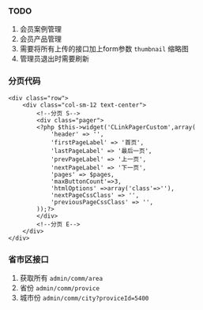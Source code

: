 


### TODO

1. 会员案例管理
2. 会员产品管理
3. 需要将所有上传的接口加上form参数 `thumbnail` 缩略图
4. 管理员退出时需要刷新


### 分页代码

```
<div class="row">
    <div class="col-sm-12 text-center">
        <!--分页 S-->
        <div class="pager">
        <?php $this->widget('CLinkPagerCustom',array(
            'header' => '',
            'firstPageLabel' => '首页',
            'lastPageLabel' => '最后一页',
            'prevPageLabel' => '上一页',
            'nextPageLabel' => '下一页',
            'pages' => $pages,
            'maxButtonCount'=>3,
            'htmlOptions' =>array('class'=>''),
            'nextPageCssClass' => '',
            'previousPageCssClass' => '',
        ));?>
        </div>
        <!--分页 E-->
    </div>
</div>
```

### 省市区接口

1. 获取所有 `admin/comm/area`
2. 省份 `admin/comm/provice`
3. 城市份 `admin/comm/city?proviceId=5400`